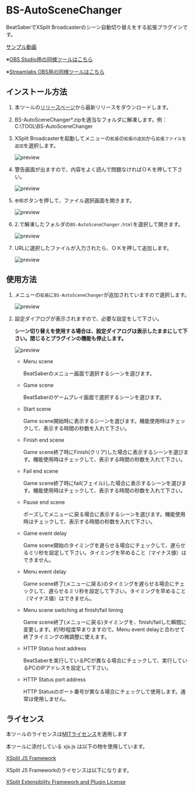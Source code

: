 # BS-AutoSceneChanger
BeatSaberでXSplit Broadcasterのシーン自動切り替えをする拡張プラグインです。

[サンプル動画](https://twitter.com/rynan4818/status/1384522716795994131)

※[OBS Studio用の同様ツールはこちら](https://github.com/rynan4818/obs-control)

※[Streamlabs OBS用の同様ツールはこちら](https://github.com/rynan4818/Streamlabs-obs-control)

## インストール方法

 1. 本ツールの[リリースページ](https://github.com/rynan4818/BS-AutoSceneChanger/releases)から最新リリースをダウンロードします。

 2. BS-AutoSceneChanger*.zipを適当なフォルダに解凍します。例：C:\TOOL\BS-AutoSceneChanger

 3. XSplit Broadcasterを起動してメニューの`拡張`の`拡張の追加`から`拡張ファイルを追加`を選択します。

    ![preview](https://rynan4818.github.io/bs_auto_scene_changer1.png)

 4. 警告画面が出ますので、内容をよく読んで問題なければＯＫを押して下さい。

    ![preview](https://rynan4818.github.io/bs_auto_scene_changer2.png)

 5. `参照`ボタンを押して、ファイル選択画面を開きます。

    ![preview](https://rynan4818.github.io/bs_auto_scene_changer3.png)

 6. 2.で解凍したフォルダの`BS-AutoSceneChanger.html`を選択して開きます。

    ![preview](https://rynan4818.github.io/bs_auto_scene_changer4.png)

 7. URLに選択したファイルが入力されたら、ＯＫを押して追加します。

    ![preview](https://rynan4818.github.io/bs_auto_scene_changer5.png)

## 使用方法

 1. メニューの`拡張`に`BS-AutoSceneChanger`が追加されていますので選択します。

    ![preview](https://rynan4818.github.io/bs_auto_scene_changer6.png)

 2. 設定ダイアログが表示されますので、必要な設定をして下さい。
 
     **シーン切り替えを使用する場合は、設定ダイアログは表示したままにして下さい。閉じるとプラグインの機能も停止します。**

    ![preview](https://rynan4818.github.io/bs_auto_scene_changer7.png)

    - Menu scene

        BeatSaberのメニュー画面で選択するシーンを選びます。
    - Game scene

        BeatSaberのゲームプレイ画面で選択するシーンを選びます。

    - Start scene

        Game scene開始時に表示するシーンを選びます。機能使用時はチェックして、表示する時間の秒数を入れて下さい。

    - Finish end scene

        Game scene終了時にFinish(クリア)した場合に表示するシーンを選びます。機能使用時はチェックして、表示する時間の秒数を入れて下さい。

    - Fail end scene

        Game scene終了時にfail(フェイル)した場合に表示するシーンを選びます。機能使用時はチェックして、表示する時間の秒数を入れて下さい。

    - Pause end scene

        ポーズしてメニューに戻る場合に表示するシーンを選びます。機能使用時はチェックして、表示する時間の秒数を入れて下さい。

    - Game event delay

        Game scene開始のタイミングを遅らせる場合にチェックして、遅らせるミリ秒を設定して下さい。タイミングを早めること（マイナス値）はできません。
    - Menu event delay

        Game scene終了(メニューに戻る)のタイミングを遅らせる場合にチェックして、遅らせるミリ秒を設定して下さい。タイミングを早めること（マイナス値）はできません。

    - Menu scene switching at finish/fail timing

        Game scene終了(メニューに戻る)タイミングを、finish/failした瞬間に変更します。約1秒程度早まりますので。Menu event delayと合わせて終了タイミングの微調整に使えます。

    - HTTP Status host address

        BeatSaberを実行しているPCが異なる場合にチェックして、実行しているPCのIPアドレスを設定して下さい。

    - HTTP Status port address

        HTTP Statusのポート番号が異なる場合にチェックして使用します。通常は使用しません。

## ライセンス

本ツールのライセンスは[MITライセンス](https://github.com/rynan4818/BS-AutoSceneChanger/blob/main/LICENSE)を適用します

本ツールに添付している xjs.js は以下の物を使用しています。

[XSplit JS Framework](https://xjsframework.github.io/)

XSplit JS Frameworkのライセンスは以下になります。

[XSplit Extensibility Framework and Plugin License](https://github.com/SplitmediaLabsLimited/xjs/blob/master/LICENSE)